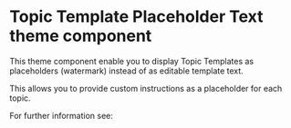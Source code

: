 # Topic Template Placeholder Text theme component

This theme component enable you to display Topic Templates as placeholders (watermark) instead of as editable template text.

This allows you to provide custom instructions as a placeholder for each topic.

For further information see:
